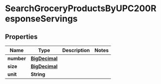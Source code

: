 

# SearchGroceryProductsByUPC200ResponseServings

## Properties

Name | Type | Description | Notes
------------ | ------------- | ------------- | -------------
**number** | [**BigDecimal**](BigDecimal.md) |  | 
**size** | [**BigDecimal**](BigDecimal.md) |  | 
**unit** | **String** |  | 




